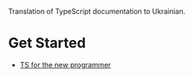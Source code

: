 Translation of TypeScript documentation to Ukrainian.

# Get Started
- [TS for the new programmer](docs/get-started/ts-for-the-new-programmer.md)
